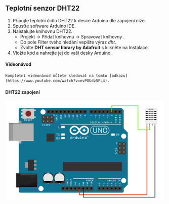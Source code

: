 ## Teplotní senzor DHT22

1. Připojte teplotní čidlo DHT22 k desce Arduino dle zapojení níže.
2. Spusťte software Arduino IDE.
3. Naistalujte knihovnu DHT22.
    * Projekt -> Přidat knihovnu -> Spravovat knihovny .
    * Do pole Filter tvého hledání vepište výraz *dht*.
    * Zvolte **DHT sensor library by Adafruit** s klikněte na Instalace.
4. Vložte kód a nahrejte jej do vaší desky Arduino.

#### Videonávod
    
    Kompletní videonávod můžete sledovat na tomto [odkazu](https://www.youtube.com/watch?v=nvPOUdz5PL4).

#### DHT22 zapojení

![alt text](https://github.com/davidvasicek/IoT/blob/master/Arduino/Sensors/DHT22/DHT_connection.png)

